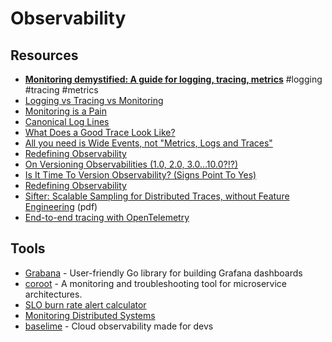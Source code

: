 # Observability

## Resources

- [**Monitoring demystified: A guide for logging, tracing, metrics**](https://techbeacon.com/enterprise-it/monitoring-demystified-guide-logging-tracing-metrics) #logging #tracing #metrics
- [Logging vs Tracing vs Monitoring](https://winderresearch.com/logging-vs-tracing-vs-monitoring/)
- [Monitoring is a Pain](https://matduggan.com/were-all-doing-metrics-wrong/)
- [Canonical Log Lines](https://stripe.com/blog/canonical-log-lines)
- [What Does a Good Trace Look Like?](https://www.honeycomb.io/getting-started/what-does-a-good-trace-look-like)
- [All you need is Wide Events, not "Metrics, Logs and Traces"](https://isburmistrov.substack.com/p/all-you-need-is-wide-events-not-metrics)
- [Redefining Observability](https://hazelweakly.me/blog/redefining-observability/)
- [On Versioning Observabilities (1.0, 2.0, 3.0…10.0?!?)](https://charity.wtf/2024/12/20/on-versioning-observabilities-1-0-2-0-3-0-10-0/)
- [Is It Time To Version Observability? (Signs Point To Yes)](https://charity.wtf/2024/08/07/is-it-time-to-version-observability-signs-point-to-yes/)
- [Redefining Observability](https://hazelweakly.me/blog/redefining-observability/)
- [Sifter: Scalable Sampling for Distributed Traces, without Feature Engineering](https://dl.acm.org/doi/pdf/10.1145/3357223.3362736) (pdf)
- [End-to-end tracing with OpenTelemetry](https://dev.to/apisix/end-to-end-tracing-with-opentelemetry-a17)

## Tools

- [Grabana](https://github.com/K-Phoen/grabana) - User-friendly Go library for building Grafana dashboards 
- [coroot](https://github.com/coroot/coroot) - A monitoring and troubleshooting tool for microservice architectures.
- [SLO burn rate alert calculator](https://burnrate.netlify.app/)
- [Monitoring Distributed Systems](https://sre.google/sre-book/monitoring-distributed-systems/)
- [baselime](https://baselime.io) - Cloud observability made for devs
